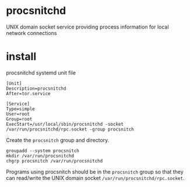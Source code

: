 
# procsnitchd

UNIX domain socket service providing process information for local network connections


# install

procsnitchd systemd unit file

```
[Unit]
Description=procsnitchd
After=tor.service

[Service]
Type=simple
User=root
Group=root
ExecStart=/usr/local/sbin/procsnitchd -socket /var/run/procsnitchd/rpc.socket -group procsnitch
```


Create the ``procsnitch`` group and directory.

```
groupadd --system procsnitch
mkdir /var/run/procsnitchd
chgrp procsnitch /var/run/procsnitchd
```


Programs using procsnitch should be in the ``procsnitch`` group so that they
can read/write the UNIX domain socket ``/var/run/procsnitchd/rpc.socket``.

